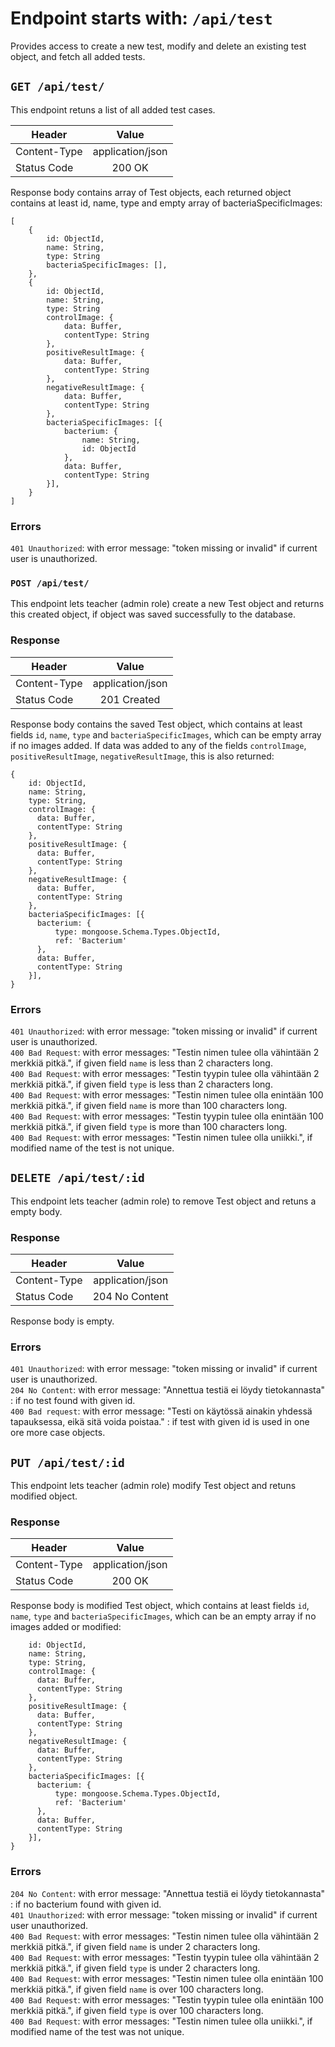 # Endpoint starts with: `/api/test`
Provides access to create a new test, modify and delete an existing test object, and fetch all added tests.

## `GET /api/test/`
This endpoint retuns a list of all added test cases.


| Header        |  Value        |
| ------------- |:-------------:|
| Content-Type  | application/json |
| Status Code   | 200 OK    |

Response body contains array of Test objects, each returned object contains at least id, name, type and empty array of bacteriaSpecificImages:
```
[
    {
        id: ObjectId,
        name: String,
        type: String
        bacteriaSpecificImages: [],
    },
    {
        id: ObjectId,
        name: String,
        type: String
        controlImage: {
            data: Buffer,
            contentType: String
        },
        positiveResultImage: {
            data: Buffer,
            contentType: String
        },
        negativeResultImage: {
            data: Buffer,
            contentType: String
        },
        bacteriaSpecificImages: [{
            bacterium: {
                name: String,
                id: ObjectId
            },
            data: Buffer,
            contentType: String
        }], 
    }
]
```    
### Errors
`401 Unauthorized`: with error message: "token missing or invalid" if current user is unauthorized. 


### `POST /api/test/`
This endpoint lets teacher (admin role) create a new Test object and returns this created object, if object was saved successfully to the database.

### Response
| Header        |  Value        |
| ------------- |:-------------:|
| Content-Type  | application/json |
|Status Code|201 Created|

Response body contains the saved Test object, which contains at least fields `id`, `name`, `type` and `bacteriaSpecificImages`, which can be empty array if no images added. If data was added to any of the fields `controlImage`, `positiveResultImage`, `negativeResultImage`, this is also returned:
```
{
    id: ObjectId,
    name: String,
    type: String,
    controlImage: {
      data: Buffer,
      contentType: String
    },
    positiveResultImage: {
      data: Buffer,
      contentType: String
    },
    negativeResultImage: {
      data: Buffer,
      contentType: String
    },
    bacteriaSpecificImages: [{
      bacterium: {
          type: mongoose.Schema.Types.ObjectId,
          ref: 'Bacterium'
      },
      data: Buffer,
      contentType: String
    }], 
}
```


### Errors
`401 Unauthorized`: with error message: "token missing or invalid" if current user is unauthorized.\
`400 Bad Request`: with error messages: "Testin nimen tulee olla vähintään 2 merkkiä pitkä.",  if given field `name` is less than 2 characters long.\
`400 Bad Request`: with error messages: "Testin tyypin tulee olla vähintään 2 merkkiä pitkä.",  if given field `type` is less than 2 characters long.\
`400 Bad Request`: with error messages: "Testin nimen tulee olla enintään 100 merkkiä pitkä.",  if given field `name` is more than 100 characters long.\
`400 Bad Request`: with error messages: "Testin tyypin tulee olla enintään 100 merkkiä pitkä.",  if given field `type` is more than 100 characters long.\
`400 Bad Request`: with error messages: "Testin nimen tulee olla uniikki.",  if modified name of the test is not unique.

## `DELETE /api/test/:id`

This endpoint lets teacher (admin role) to remove Test object and retuns a empty body.

### Response
| Header        |  Value        |
| ------------- |:-------------:|
| Content-Type      | application/json |
|Status Code| 204 No Content|

Response body is empty.

### Errors
`401 Unauthorized`: with error message: "token missing or invalid" if current user is unauthorized.\
`204 No Content`: with error message: "Annettua testiä ei löydy tietokannasta" : if no test found with given id.\
`400 Bad request`: with error message: "Testi on käytössä ainakin yhdessä tapauksessa, eikä sitä voida poistaa." : if test with given id is used in one ore more case objects.

## `PUT /api/test/:id`

This endpoint lets teacher (admin role) modify Test object and retuns modified object.

### Response
| Header        |  Value        |
| ------------- |:-------------:|
| Content-Type  | application/json |
| Status Code | 200 OK|

Response body is modified Test object, which contains at least fields `id`, `name`, `type` and `bacteriaSpecificImages`, which can be an empty array if no images added or modified:
```{
    id: ObjectId,
    name: String,
    type: String,
    controlImage: {
      data: Buffer,
      contentType: String
    },
    positiveResultImage: {
      data: Buffer,
      contentType: String
    },
    negativeResultImage: {
      data: Buffer,
      contentType: String
    },
    bacteriaSpecificImages: [{
      bacterium: {
          type: mongoose.Schema.Types.ObjectId,
          ref: 'Bacterium'
      },
      data: Buffer,
      contentType: String
    }], 
}
```

### Errors
`204 No Content`: with error message: "Annettua testiä ei löydy tietokannasta" : if no bacterium found with given id.\
`401 Unauthorized`: with error message: "token missing or invalid" if current user unauthorized.\
`400 Bad Request`: with error messages: "Testin nimen tulee olla vähintään 2 merkkiä pitkä.",  if given field `name` is under 2 characters long.\
`400 Bad Request`: with error messages: "Testin tyypin tulee olla vähintään 2 merkkiä pitkä.",  if given field `type` is under 2 characters long.\
`400 Bad Request`: with error messages: "Testin nimen tulee olla enintään 100 merkkiä pitkä.",  if given field `name` is over 100 characters long.\
`400 Bad Request`: with error messages: "Testin tyypin tulee olla enintään 100 merkkiä pitkä.",  if given field `type` is over 100 characters long.\
`400 Bad Request`: with error messages: "Testin nimen tulee olla uniikki.",  if modified name of the test was not unique.
